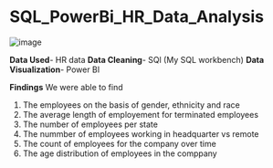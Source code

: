 # SQL_PowerBi_HR_Data_Analysis

![image](https://github.com/DBan06/SQL_PowerBi_HR_Data_Analysis/assets/82170668/db261ef7-d14b-449e-8ecd-4c34959ff8e9)


**Data Used**- HR data
**Data Cleaning**- SQl (My SQL workbench)
**Data Visualization**- Power BI

**Findings**
 We were able to find
1) The employees on the basis of gender, ethnicity and race
2) The average length of employement for terminated employees
3) The number of employees per state
4) The nummber of employees working in headquarter vs remote
5) The count of employees for the company over time
6) The age distribution of employees in the comppany
